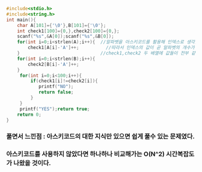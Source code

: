 ```cpp
#include<stdio.h>
#include<string.h>
int main(){
	char A[101]={'\0'},B[101]={'\0'};
	int check1[100]={0,},check2[100]={0,};
	scanf("%s",&A[0]);scanf("%s",&B[0]);
	for(int i=0;i<strlen(A);i++){  //알파벳을 아스키코드를 활용해 인덱스로 생각한다.
		check1[A[i]-'A']++;          //따라서 인덱스의 값이 곧 알파벳의 개수가 된다.
	}                              //check1,check2 두 배열에 값들이 전부 같으면 YES,하나라도 다르면 NO를 출력한다.
	for(int i=0;i<strlen(B);i++){
		check2[B[i]-'A']++;
	}
	 for(int i=0;i<100;i++){
	 	 if(check1[i]!=check2[i]){
	 	 	printf("NO");
	 	 	return false;
	 	 }
	 }
	 printf("YES");return true;
	return 0;
}
```
### 풀면서 느낀점 : 아스키코드의 대한 지식만 있으면 쉽게 풀수 있는 문제였다.
### 아스키코드를 사용하지 않았다면 하나하나 비교해가는 O(N^2) 시간복잡도가 나왔을 것이다.
